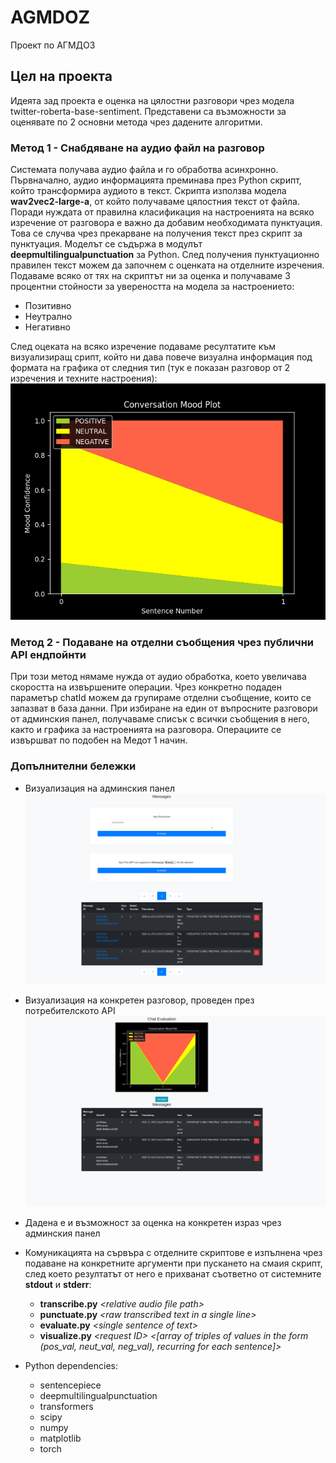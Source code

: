 # AGMDOZ
Проект по АГМДОЗ

## Цел на проекта

Идеята зад проекта е оценка на цялостни разговори чрез модела twitter-roberta-base-sentiment.
Представени са възможности за оценявате по 2 основни метода чрез дадените алгоритми.

### Метод 1 - Снабдяване на аудио файл на разговор 
Системата получава аудио файла и го обработва асинхронно. 
Първначално, аудио информацията преминава през Python скрипт, 
който трансформира аудиото в текст. Скрипта използва модела **wav2vec2-large-a**, от който получаваме цялостния текст от файла. 
Поради нуждата от правилна класификация на настроенията на всяко изречение от разговора е важно да добавим необходимата пунктуация.
Това се случва чрез прекарване на получения текст през скрипт за пунктуация. Моделът се съдържа в модулът **deepmultilingualpunctuation** за Python. 
След получения пунктуационно правилен текст можем да започнем с оценката на отделните изречения. Подаваме всяко от тях на скриптът ни за оценка и получаваме 
3 процентни стойности за увереността на модела за настроението:
 * Позитивно
 * Неутрално
 * Негативно

След оцеката на всяко изречение подаваме ресултатите към визуализиращ срипт, който ни дава повече визуална информация под формата на графика от следния тип (тук е показан разговор от 2 изречения и техните настроения):
![](src/main/resources/demo/example-graph.png)

### Метод 2 - Подаване на отделни съобщения чрез публични API ендпойнти
При този метод нямаме нужда от аудио обработка, което увеличава скоростта на извършените операции.
Чрез конкретно подаден параметър chatId можем да групираме отделни съобщение, които се запазват в база данни. 
При избиране на един от въпросните разговори от админския панел, получаваме списък с всички съобщения в него, както и графика за настроенията на разговора.
Операциите се извършват по подобен на Медот 1 начин. 


### Допълнителни бележки
* Визуализация на админския панел
![](src/main/resources/demo/admin.png)

* Визуализация на конкретен разговор, проведен през потребителското API
![](src/main/resources/demo/chat.png)

* Дадена е и възможност за оценка на конкретен израз чрез админския панел
* Комуникацията на сървъра с отделните скриптовe е изпълнена чрез подаване на конкретните аргументи при пускането на смаия скрипт,
след което резултатът от него е прихванат съответно от системните **stdout** и **stderr**:
  * **transcribe.py** _\<relative audio file path>_
  * **punctuate.py** _\<raw transcribed text in a single line>_
  * **evaluate.py** _\<single sentence of text>_
  * **visualize.py** _\<request ID> <[array of triples of values in the form (pos_val, neut_val, neg_val), recurring for each sentence]>_


* Python dependencies:
  * sentencepiece
  * deepmultilingualpunctuation
  * transformers
  * scipy
  * numpy
  * matplotlib
  * torch